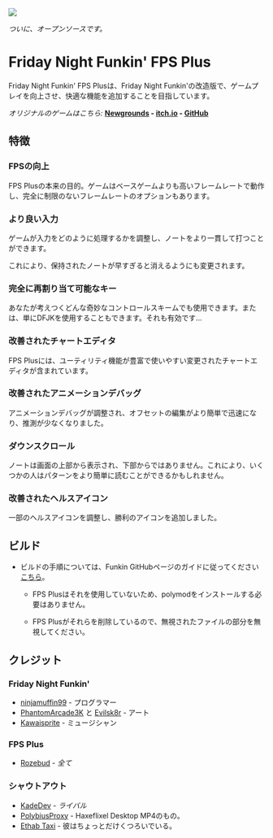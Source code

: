![](/art/readme/logo.png)

*ついに、オープンソースです。*

# Friday Night Funkin' FPS Plus
Friday Night Funkin' FPS Plusは、Friday Night Funkin'の改造版で、ゲームプレイを向上させ、快適な機能を追加することを目指しています。

*オリジナルのゲームはこちら:* **[Newgrounds](https://www.newgrounds.com/portal/view/770371) - [itch.io](https://ninja-muffin24.itch.io/funkin) - [GitHub](https://github.com/ninjamuffin99/Funkin)**

## 特徴

### FPSの向上
FPS Plusの本来の目的。ゲームはベースゲームよりも高いフレームレートで動作し、完全に制限のないフレームレートのオプションもあります。

### より良い入力
ゲームが入力をどのように処理するかを調整し、ノートをより一貫して打つことができます。

これにより、保持されたノートが早すぎると消えるようにも変更されます。

### 完全に再割り当て可能なキー
あなたが考えつくどんな奇妙なコントロールスキームでも使用できます。または、単にDFJKを使用することもできます。それも有効です...

### 改善されたチャートエディタ
FPS Plusには、ユーティリティ機能が豊富で使いやすい変更されたチャートエディタが含まれています。

### 改善されたアニメーションデバッグ
アニメーションデバッグが調整され、オフセットの編集がより簡単で迅速になり、推測が少なくなりました。

### ダウンスクロール
ノートは画面の上部から表示され、下部からではありません。これにより、いくつかの人はパターンをより簡単に読むことができるかもしれません。

### 改善されたヘルスアイコン
一部のヘルスアイコンを調整し、勝利のアイコンを追加しました。

## ビルド
- ビルドの手順については、Funkin GitHubページのガイドに従ってください [こちら](https://github.com/ninjamuffin99/Funkin#build-instructions)。

    - FPS Plusはそれを使用していないため、polymodをインストールする必要はありません。
    
    - FPS Plusがそれらを削除しているので、無視されたファイルの部分を無視してください。

## クレジット
### Friday Night Funkin'
- [ninjamuffin99](https://twitter.com/ninja_muffin99) - プログラマー
- [PhantomArcade3K](https://twitter.com/phantomarcade3k) と [Evilsk8r](https://twitter.com/evilsk8r) - アート
- [Kawaisprite](https://twitter.com/kawaisprite) - ミュージシャン

### FPS Plus
- [Rozebud](https://twitter.com/helpme_thebigt) - *全て*

### シャウトアウト
- [KadeDev](https://twitter.com/KadeDeveloper) - *ライバル*
- [PolybiusProxy](https://twitter.com/polybiusproxy) - Haxeflixel Desktop MP4のもの。
- [Ethab Taxi](https://twitter.com/EthabTaxi) - 彼はちょっとだけくつろいでいる。
